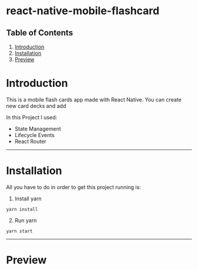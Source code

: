 # react-native-mobile-flashcard

## Table of Contents
1. [Introduction](#introduction)
2. [Installation](#installation)
3. [Preview](#preview)

# Introduction
This is a mobile flash cards app made with React Native. You can create new card decks and add 

In this Project I used:
* State Management
* Lifecycle Events
* React Router

---
# Installation
All you have to do in order to get this project running is:
1. Install yarn
```
yarn install
```
2. Run yarn
```
yarn start
```

---
# Preview 